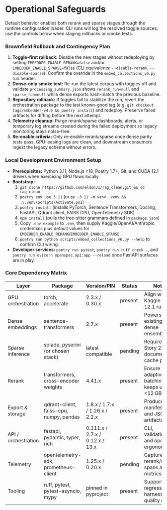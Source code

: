 # Operational Safeguards

Default behavior enables both rerank and sparse stages through the runtime
configuration loader. CLI runs will log the resolved toggle sources; use the
controls below when staging rollbacks or smoke tests.

### Brownfield Rollback and Contingency Plan

1. **Toggle-first rollback:** Disable the new stages without redeploying by setting `EMBEDDER_ENABLE_RERANK=false` and/or `EMBEDDER_ENABLE_SPARSE=false` (CLI equivalents: `--disable-rerank`, `--disable-sparse`). Confirm the override in the `embed_collections_v6.py` run header.
2. **Dense-only smoke test:** Re-run the latest corpus with toggles off and validate `processing_summary.json` shows `rerank_run=null` and `sparse_run=null` while dense exports hash-match the previous baseline.
3. **Repository rollback:** If toggles fail to stabilize the run, revert the orchestration package to the last known-good tag (e.g. `git checkout tags/embedder-v4.0 && poetry install`) and redeploy. Preserve failed artifacts for diffing before the next attempt.
4. **Telemetry cleanup:** Purge rerank/sparse dashboards, alerts, or temporary log streams created during the failed deployment so legacy monitoring stays noise-free.
5. **Re-enable criteria:** Only re-enable rerank/sparse once dense parity tests pass, GPU leasing logs are clean, and downstream consumers ingest the legacy schema without errors.

### Local Development Environment Setup

- **Prerequisites:** Python 3.11, Node.js ≥18, Poetry 1.7+, Git, and CUDA 12.1 drivers when exercising GPU flows locally.
- **Bootstrap:**
  1. `git clone https://github.com/eldon31/rag_clean.git && cd rag_clean`
  2. `poetry env use 3.11` (or `py -3.11 -m venv .venv && .\.venv\Scripts\Activate.ps1`)
  3. `poetry install` (installs PyTorch, Sentence Transformers, Docling, FastAPI, Qdrant client, FAISS CPU, OpenTelemetry SDK)
  4. `npm install` (pulls the tree-sitter grammars defined in `package.json`)
  5. Copy `.env.example` to `.env`, then supply Kaggle/OpenAI/Anthropic credentials plus default values for `EMBEDDER_ENABLE_RERANK`/`EMBEDDER_ENABLE_SPARSE`.
  6. `poetry run python scripts/embed_collections_v6.py --help` to confirm CLI wiring.
- **Developer services:** `poetry run pytest`, `poetry run ruff check .`, and `poetry run uvicorn openspec.api:app --reload` once FastAPI surfaces are in play.

### Core Dependency Matrix

| Layer | Package | Version/PIN | Status | Notes |
| --- | --- | --- | --- | --- |
| GPU orchestration | torch, accelerate | 2.3.x / 0.30.x | present | Align with Kaggle CUDA 12.1 runtime. |
| Dense embeddings | sentence-transformers | 2.7.x | present | Powers the existing dense ensemble. |
| Sparse inference | splade, pyserini (or chosen stack) | latest compatible | pending | Required for Story 2.1; document cache path. |
| Rerank | transformers, cross-encoder weights | 4.41.x | present | Ensure adaptive batching keeps usage <12 GB. |
| Export & storage | qdrant-client, faiss-cpu, numpy, pandas | 1.8.x / 1.7.x / 1.26.x / 2.2.x | present | Produces manifests and JSONL artifacts. |
| API / orchestration | fastapi, pydantic, typer, rich | 0.111.x / 2.7.x / 0.12.x / 13.x | present | CLI, validation, and operator ergonomics. |
| Telemetry | opentelemetry-sdk, prometheus-client | 1.25.x / 0.20.x | pending | Captures rerank/sparse spans and metrics. |
| Tooling | ruff, pytest, pytest-asyncio, mypy | pinned in pyproject | present | Supports regression harness and quality gates. |

